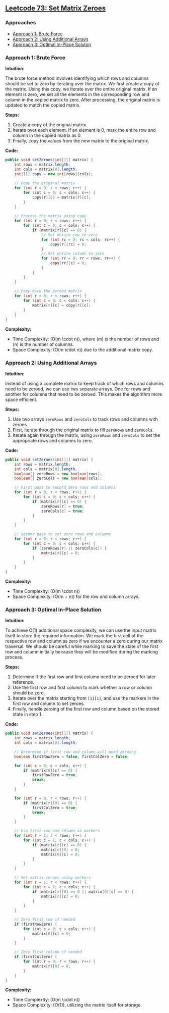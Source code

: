 ## [Leetcode 73: Set Matrix Zeroes](https://leetcode.com/problems/set-matrix-zeroes/)

### Approaches
- [Approach 1: Brute Force](#approach-1-brute-force)
- [Approach 2: Using Additional Arrays](#approach-2-using-additional-arrays)
- [Approach 3: Optimal In-Place Soluton](#approach-3-optimal-in-place-solution)

### Approach 1: Brute Force

**Intuition:**

The brute force method involves identifying which rows and columns should be set to zero by iterating over the matrix. We first create a copy of the matrix. Using this copy, we iterate over the entire original matrix. If an element is zero, we set all the elements in the corresponding row and column in the copied matrix to zero. After processing, the original matrix is updated to match the copied matrix.

**Steps:**
1. Create a copy of the original matrix.
2. Iterate over each element. If an element is 0, mark the entire row and column in the copied matrix as 0.
3. Finally, copy the values from the new matrix to the original matrix.

**Code:**

```java
public void setZeroes(int[][] matrix) {
    int rows = matrix.length;
    int cols = matrix[0].length;
    int[][] copy = new int[rows][cols];
    
    // Copy the original matrix
    for (int r = 0; r < rows; r++) {
        for (int c = 0; c < cols; c++) {
            copy[r][c] = matrix[r][c];
        }
    }
    
    // Process the matrix using copy
    for (int r = 0; r < rows; r++) {
        for (int c = 0; c < cols; c++) {
            if (matrix[r][c] == 0) {
                // Set entire row to zero
                for (int rc = 0; rc < cols; rc++) {
                    copy[r][rc] = 0;
                }
                // Set entire column to zero
                for (int rr = 0; rr < rows; rr++) {
                    copy[rr][c] = 0;
                }
            }
        }
    }
    
    // Copy back the zeroed matrix
    for (int r = 0; r < rows; r++) {
        for (int c = 0; c < cols; c++) {
            matrix[r][c] = copy[r][c];
        }
    }
}
```

**Complexity:**

- Time Complexity: \(O(m \cdot n)\), where \(m\) is the number of rows and \(n\) is the number of columns.
- Space Complexity: \(O(m \cdot n)\) due to the additional matrix copy.

### Approach 2: Using Additional Arrays

**Intuition:**

Instead of using a complete matrix to keep track of which rows and columns need to be zeroed, we can use two separate arrays. One for rows and another for columns that need to be zeroed. This makes the algorithm more space efficient.

**Steps:**
1. Use two arrays `zeroRows` and `zeroCols` to track rows and columns with zeroes.
2. First, iterate through the original matrix to fill `zeroRows` and `zeroCols`.
3. Iterate again through the matrix, using `zeroRows` and `zeroCols` to set the appropriate rows and columns to zero.

**Code:**

```java
public void setZeroes(int[][] matrix) {
    int rows = matrix.length;
    int cols = matrix[0].length;
    boolean[] zeroRows = new boolean[rows];
    boolean[] zeroCols = new boolean[cols];

    // First pass to record zero rows and columns
    for (int r = 0; r < rows; r++) {
        for (int c = 0; c < cols; c++) {
            if (matrix[r][c] == 0) {
                zeroRows[r] = true;
                zeroCols[c] = true;
            }
        }
    }

    // Second pass to set zero rows and columns
    for (int r = 0; r < rows; r++) {
        for (int c = 0; c < cols; c++) {
            if (zeroRows[r] || zeroCols[c]) {
                matrix[r][c] = 0;
            }
        }
    }
}
```

**Complexity:**

- Time Complexity: \(O(m \cdot n)\)
- Space Complexity: \(O(m + n)\) for the row and column arrays.

### Approach 3: Optimal In-Place Solution

**Intuition:**

To achieve O(1) additional space complexity, we can use the input matrix itself to store the required information. We mark the first cell of the respective row and column as zero if we encounter a zero during our matrix traversal. We should be careful while marking to save the state of the first row and column initially because they will be modified during the marking process.

**Steps:**
1. Determine if the first row and first column need to be zeroed for later reference.
2. Use the first row and first column to mark whether a row or column should be zero.
3. Iterate over the matrix starting from `[1][1]`, and use the markers in the first row and column to set zeroes.
4. Finally, handle zeroing of the first row and column based on the stored state in step 1.

**Code:**

```java
public void setZeroes(int[][] matrix) {
    int rows = matrix.length;
    int cols = matrix[0].length;

    // Determine if first row and column will need zeroing
    boolean firstRowZero = false, firstColZero = false;

    for (int c = 0; c < cols; c++) {
        if (matrix[0][c] == 0) {
            firstRowZero = true;
            break;
        }
    }

    for (int r = 0; r < rows; r++) {
        if (matrix[r][0] == 0) {
            firstColZero = true;
            break;
        }
    }

    // Use first row and column as markers
    for (int r = 1; r < rows; r++) {
        for (int c = 1; c < cols; c++) {
            if (matrix[r][c] == 0) {
                matrix[r][0] = 0;
                matrix[0][c] = 0;
            }
        }
    }

    // Set matrix zeroes using markers
    for (int r = 1; r < rows; r++) {
        for (int c = 1; c < cols; c++) {
            if (matrix[r][0] == 0 || matrix[0][c] == 0) {
                matrix[r][c] = 0;
            }
        }
    }

    // Zero first row if needed
    if (firstRowZero) {
        for (int c = 0; c < cols; c++) {
            matrix[0][c] = 0;
        }
    }

    // Zero first column if needed
    if (firstColZero) {
        for (int r = 0; r < rows; r++) {
            matrix[r][0] = 0;
        }
    }
}
```

**Complexity:**

- Time Complexity: \(O(m \cdot n)\)
- Space Complexity: \(O(1)\), utilizing the matrix itself for storage.

